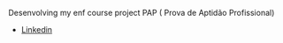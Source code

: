 Desenvolving my enf course project PAP ( Prova de Aptidão Profissional)

- [ Linkedin ](https://www.linkedin.com/in/rafael-marques-69b559177/)
